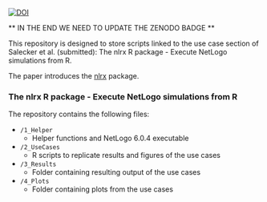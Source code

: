 [![DOI](https://zenodo.org/badge/139545394.svg)](https://zenodo.org/badge/latestdoi/139545394)

** IN THE END WE NEED TO UPDATE THE ZENODO BADGE **

This repository is designed to store scripts linked to the use case section of Salecker et al. (submitted): The nlrx R package - Execute NetLogo simulations from R.

The paper introduces the [nlrx](https://github.com/ropensci/nlrx) package.

### The nlrx R package - Execute NetLogo simulations from R

The repository contains the following files:
- `/1_Helper`
  - Helper functions and NetLogo 6.0.4 executable 
- `/2_UseCases`
  - R scripts to replicate results and figures of the use cases 
- `/3_Results`
  - Folder containing resulting output of the use cases
- `/4_Plots`
  - Folder containing plots from the use cases